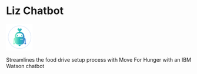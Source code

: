 # Liz Chatbot

![Liz - Logo designed by my amazing team](nbc-universal.png)

Streamlines the food drive setup process with Move For Hunger with an IBM Watson chatbot
